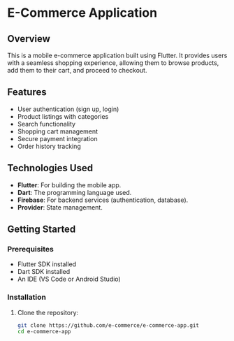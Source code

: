
# E-Commerce Application

## Overview
This is a mobile e-commerce application built using Flutter. It provides users with a seamless shopping experience, allowing them to browse products, add them to their cart, and proceed to checkout.

## Features
- User authentication (sign up, login)
- Product listings with categories
- Search functionality
- Shopping cart management
- Secure payment integration
- Order history tracking

## Technologies Used
- **Flutter**: For building the mobile app.
- **Dart**: The programming language used.
- **Firebase**: For backend services (authentication, database).
- **Provider**: State management.

## Getting Started

### Prerequisites
- Flutter SDK installed
- Dart SDK installed
- An IDE (VS Code or Android Studio)

### Installation

1. Clone the repository:
   ```bash
   git clone https://github.com/e-commerce/e-commerce-app.git
   cd e-commerce-app

